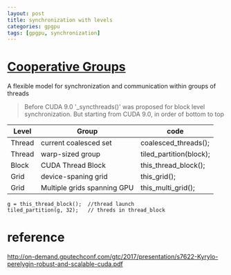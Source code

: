 ```yaml
---
layout: post
title: synchronization with levels
categories: gpgpu
tags: [gpgpu, synchronization]
---
```


# [Cooperative Groups](http://on-demand.gputechconf.com/gtc/2017/presentation/s7622-Kyrylo-perelygin-robust-and-scalable-cuda.pdf)
A flexible model for synchronization and communication within groups of threads

> Before CUDA 9.0 '\_syncthreads()' was proposed for block level synchronization. But starting from CUDA 9.0, in order of bottom to top


|Level | Group | code|
|----|----|----|
|Thread|current coalesced set       | coalesced_threads();|
|Thread|warp-sized group            | tiled_partition<size>(block);|
|Block |CUDA Thread Block           | this_thread_block();|
|Grid  |device-spaning grid         | this_grid();|
|Grid  |Multiple grids spanning GPU | this_multi_grid();|

```
g = this_thread_block();  //thread launch
tiled_partition(g, 32);   // threds in thread_block
```
# reference
http://on-demand.gputechconf.com/gtc/2017/presentation/s7622-Kyrylo-perelygin-robust-and-scalable-cuda.pdf

